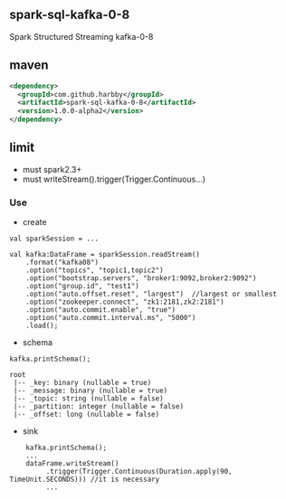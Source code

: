 ## spark-sql-kafka-0-8

Spark Structured Streaming kafka-0-8

## maven
```xml
<dependency>
  <groupId>com.github.harbby</groupId>
  <artifactId>spark-sql-kafka-0-8</artifactId>
  <version>1.0.0-alpha2</version>
</dependency>
```

## limit
* must spark2.3+
* must writeStream().trigger(Trigger.Continuous...)

### Use
+ create
```
val sparkSession = ...

val kafka:DataFrame = sparkSession.readStream()
    .format("kafka08")
    .option("topics", "topic1,topic2")
    .option("bootstrap.servers", "broker1:9092,broker2:9092")
    .option("group.id", "test1")
    .option("auto.offset.reset", "largest")  //largest or smallest
    .option("zookeeper.connect", "zk1:2181,zk2:2181")
    .option("auto.commit.enable", "true")
    .option("auto.commit.interval.ms", "5000")
    .load(); 
```
+ schema
```
kafka.printSchema();

root
 |-- _key: binary (nullable = true)
 |-- _message: binary (nullable = true)
 |-- _topic: string (nullable = false)
 |-- _partition: integer (nullable = false)
 |-- _offset: long (nullable = false)
```

+ sink
```
    kafka.printSchema();
    ...
    dataFrame.writeStream()
         .trigger(Trigger.Continuous(Duration.apply(90, TimeUnit.SECONDS))) //it is necessary
         ...  
```